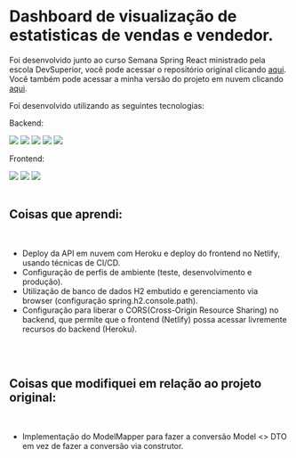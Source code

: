 # Dashboard de visualização de estatisticas de vendas e vendedor.

Foi desenvolvido junto ao curso Semana Spring React ministrado pela escola DevSuperior, você pode acessar o repositório original clicando [aqui](https://github.com/acenelio/projeto-sds3). 
<br/>
Você também pode acessar a minha versão do projeto em nuvem clicando [aqui](https://salesdashboardapi.netlify.app/).
<br/>

Foi desenvolvido utilizando as seguintes tecnologias: 
<br/>

Backend: 
<br/>

<img src="https://img.shields.io/badge/Java-ED8B00?style=for-the-badge&logo=java&logoColor=white"/>
<img src="https://img.shields.io/badge/Spring-6DB33F?style=for-the-badge&logo=spring&logoColor=white"/>
<img src="https://img.shields.io/badge/PostgreSQL-316192?style=for-the-badge&logo=postgresql&logoColor=white"/>
<img src="https://img.shields.io/badge/Postman-FF6C37?style=for-the-badge&logo=Postman&logoColor=white"/>
<img src="https://img.shields.io/badge/Heroku-430098?style=for-the-badge&logo=heroku&logoColor=white"/>

Frontend:
<br/>

<img src="https://img.shields.io/badge/React-20232A?style=for-the-badge&logo=react&logoColor=61DAFB"/>
<img src="https://img.shields.io/badge/Bootstrap-563D7C?style=for-the-badge&logo=bootstrap&logoColor=white"/>
<img src="https://img.shields.io/badge/Netlify-00C7B7?style=for-the-badge&logo=netlify&logoColor=white"/>
<br/>
<br/>

## Coisas que aprendi:
<br/>

- Deploy da API em nuvem com Heroku e deploy do frontend no Netlify, usando técnicas de CI/CD.
- Configuração de perfis de ambiente (teste, desenvolvimento e produção). <br/>
- Utilização de banco de dados H2 embutido e gerenciamento via browser (configuração spring.h2.console.path). <br/>
- Configuração para liberar o CORS(Cross-Origin Resource Sharing) no backend, que permite que o frontend (Netlify) possa acessar livremente recursos do backend (Heroku). <br/>
<br/>
<br/>

## Coisas que modifiquei em relação ao projeto original: 
<br/>

- Implementação do ModelMapper para fazer a conversão Model <> DTO em vez de fazer a conversão via construtor. <br/>

